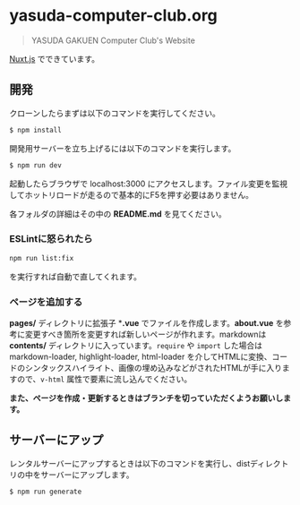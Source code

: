 # yasuda-computer-club.org

> YASUDA GAKUEN Computer Club&#39;s Website

[Nuxt.js](https://nuxtjs.org) でできています。

## 開発

クローンしたらまずは以下のコマンドを実行してください。

```bash
$ npm install
```

開発用サーバーを立ち上げるには以下のコマンドを実行します。

```bash
$ npm run dev
```

起動したらブラウザで localhost:3000 にアクセスします。ファイル変更を監視してホットリロードが走るので基本的にF5を押す必要はありません。

各フォルダの詳細はその中の **README.md** を見てください。

### ESLintに怒られたら

```bash
npm run list:fix
```

を実行すれば自動で直してくれます。

### ページを追加する

**pages/** ディレクトリに拡張子 ***.vue** でファイルを作成します。**about.vue** を参考に変更すべき箇所を変更すれば新しいページが作れます。markdownは **contents/** ディレクトリに入っています。`require` や `import` した場合は markdown-loader, highlight-loader, html-loader を介してHTMLに変換、コードのシンタックスハイライト、画像の埋め込みなどがされたHTMLが手に入りますので、`v-html` 属性で要素に流し込んでください。

**また、ページを作成・更新するときはブランチを切っていただくようお願いします。**

## サーバーにアップ

レンタルサーバーにアップするときは以下のコマンドを実行し、distディレクトリの中をサーバーにアップします。

```bash
$ npm run generate
```
